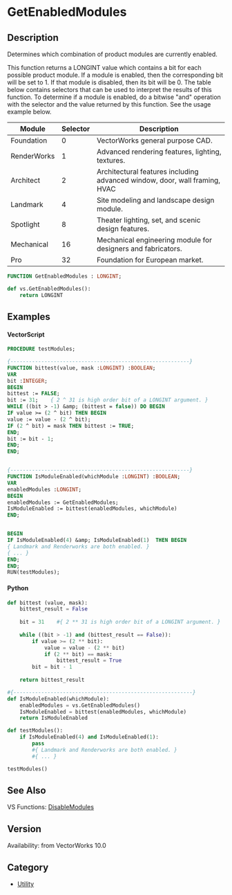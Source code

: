 # GetEnabledModules

## Description
Determines which combination of product modules are currently enabled.  

This function returns a LONGINT value which contains a bit for each possible product module.  If a module is enabled, then the corresponding bit will be set to 1.  If that module is disabled, then its bit will be 0.  The table below contains selectors that can be used to interpret the results of this function.  To determine if a module is enabled, do a bitwise &quot;and&quot; operation with the selector and the value returned by this function.  See the usage example below.

| Module | Selector | Description |
|---|---|---|
| Foundation | 0 | VectorWorks general purpose CAD. |
| RenderWorks | 1 | Advanced rendering features, lighting, textures. |
| Architect | 2 | Architectural features including advanced window, door, wall framing, HVAC |
| Landmark | 4 | Site modeling and landscape design module. |
| Spotlight | 8 | Theater lighting, set, and scenic design features. |
| Mechanical | 16 | Mechanical engineering module for designers and fabricators. |
| Pro | 32 | Foundation for European market. |

```pascal
FUNCTION GetEnabledModules : LONGINT;
```

```python
def vs.GetEnabledModules():
    return LONGINT
```

## Examples
#### VectorScript ####
```pascal
PROCEDURE testModules;

{----------------------------------------------------------}
FUNCTION bittest(value, mask :LONGINT) :BOOLEAN; 
VAR 
bit :INTEGER; 
BEGIN 
bittest := FALSE; 
bit := 31;    { 2 ^ 31 is high order bit of a LONGINT argument. }
WHILE ((bit > -1) &amp; (bittest = false)) DO BEGIN 
IF value >= (2 ^ bit) THEN BEGIN 
value := value - (2 ^ bit); 
IF (2 ^ bit) = mask THEN bittest := TRUE; 
END; 
bit := bit - 1; 
END; 
END; 


{----------------------------------------------------------}
FUNCTION IsModuleEnabled(whichModule :LONGINT) :BOOLEAN; 
VAR 
enabledModules :LONGINT; 
BEGIN 
enabledModules := GetEnabledModules; 
IsModuleEnabled := bittest(enabledModules, whichModule)
END; 


BEGIN
IF IsModuleEnabled(4) &amp; IsModuleEnabled(1)  THEN BEGIN
{ Landmark and Renderworks are both enabled. } 
{ ... }
END;
END;
RUN(testModules);
```
#### Python ####
```python
def bittest (value, mask):
    bittest_result = False 
    
    bit = 31    #{ 2 ** 31 is high order bit of a LONGINT argument. }
    
    while ((bit > -1) and (bittest_result == False)):
        if value >= (2 ** bit):
            value = value - (2 ** bit) 
            if (2 ** bit) == mask:
                bittest_result = True 
        bit = bit - 1
         
    return bittest_result

#{----------------------------------------------------------}
def IsModuleEnabled(whichModule): 
	enabledModules = vs.GetEnabledModules()
	IsModuleEnabled = bittest(enabledModules, whichModule)
	return IsModuleEnabled

def testModules():
	if IsModuleEnabled(4) and IsModuleEnabled(1):
		pass
		#{ Landmark and Renderworks are both enabled. } 
		#{ ... }

testModules()
```

## See Also
VS Functions:
[DisableModules](DisableModules.md)

## Version
Availability: from VectorWorks 10.0

## Category
* [Utility](../Categories/Utility.md)
